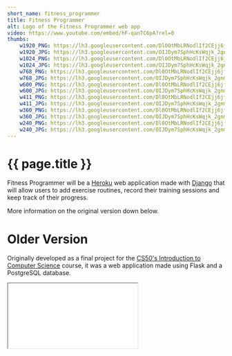 ```yaml
---
short_name: fitness_programmer
title: Fitness Programmer
alt: Logo of the Fitness Programmer web app
video: https://www.youtube.com/embed/hF-qanTC6pA?rel=0
thumbs:
    w1920_PNG: https://lh3.googleusercontent.com/Dl0OtMbLRNodlIf2CEjj6jfSR4-DaUd8ilvoBo9KNvKRtOByyLhlu_imZg1HJ0OQeOxTLyplyoR7W-2IoKIyfD1ydn56YVC_Ek16KDIov4ePvIFZuGy5xyeKi32eO8tfNA5XBv4OSQ=w355
    w1920_JPG: https://lh3.googleusercontent.com/OIJDym7SphHcKsWqjk_2gnmajEoSn9PaATxI7x7w3SoMj3wuS_jndplaF9kiInweh-RavfsagkVGN7G1oXKQ-9YUuTu6bqtexUv35Wrh_HA9RsRmZ3ysHsCJwfjNvp4vJsVhKqCyEQ=w355
    w1024_PNG: https://lh3.googleusercontent.com/Dl0OtMbLRNodlIf2CEjj6jfSR4-DaUd8ilvoBo9KNvKRtOByyLhlu_imZg1HJ0OQeOxTLyplyoR7W-2IoKIyfD1ydn56YVC_Ek16KDIov4ePvIFZuGy5xyeKi32eO8tfNA5XBv4OSQ=w284
    w1024_JPG: https://lh3.googleusercontent.com/OIJDym7SphHcKsWqjk_2gnmajEoSn9PaATxI7x7w3SoMj3wuS_jndplaF9kiInweh-RavfsagkVGN7G1oXKQ-9YUuTu6bqtexUv35Wrh_HA9RsRmZ3ysHsCJwfjNvp4vJsVhKqCyEQ=w284
    w768_PNG: https://lh3.googleusercontent.com/Dl0OtMbLRNodlIf2CEjj6jfSR4-DaUd8ilvoBo9KNvKRtOByyLhlu_imZg1HJ0OQeOxTLyplyoR7W-2IoKIyfD1ydn56YVC_Ek16KDIov4ePvIFZuGy5xyeKi32eO8tfNA5XBv4OSQ=w213
    w768_JPG: https://lh3.googleusercontent.com/OIJDym7SphHcKsWqjk_2gnmajEoSn9PaATxI7x7w3SoMj3wuS_jndplaF9kiInweh-RavfsagkVGN7G1oXKQ-9YUuTu6bqtexUv35Wrh_HA9RsRmZ3ysHsCJwfjNvp4vJsVhKqCyEQ=w213
    w600_PNG: https://lh3.googleusercontent.com/Dl0OtMbLRNodlIf2CEjj6jfSR4-DaUd8ilvoBo9KNvKRtOByyLhlu_imZg1HJ0OQeOxTLyplyoR7W-2IoKIyfD1ydn56YVC_Ek16KDIov4ePvIFZuGy5xyeKi32eO8tfNA5XBv4OSQ=w166
    w600_JPG: https://lh3.googleusercontent.com/OIJDym7SphHcKsWqjk_2gnmajEoSn9PaATxI7x7w3SoMj3wuS_jndplaF9kiInweh-RavfsagkVGN7G1oXKQ-9YUuTu6bqtexUv35Wrh_HA9RsRmZ3ysHsCJwfjNvp4vJsVhKqCyEQ=w166
    w411_PNG: https://lh3.googleusercontent.com/Dl0OtMbLRNodlIf2CEjj6jfSR4-DaUd8ilvoBo9KNvKRtOByyLhlu_imZg1HJ0OQeOxTLyplyoR7W-2IoKIyfD1ydn56YVC_Ek16KDIov4ePvIFZuGy5xyeKi32eO8tfNA5XBv4OSQ=w114
    w411_JPG: https://lh3.googleusercontent.com/OIJDym7SphHcKsWqjk_2gnmajEoSn9PaATxI7x7w3SoMj3wuS_jndplaF9kiInweh-RavfsagkVGN7G1oXKQ-9YUuTu6bqtexUv35Wrh_HA9RsRmZ3ysHsCJwfjNvp4vJsVhKqCyEQ=w114
    w360_PNG: https://lh3.googleusercontent.com/Dl0OtMbLRNodlIf2CEjj6jfSR4-DaUd8ilvoBo9KNvKRtOByyLhlu_imZg1HJ0OQeOxTLyplyoR7W-2IoKIyfD1ydn56YVC_Ek16KDIov4ePvIFZuGy5xyeKi32eO8tfNA5XBv4OSQ=w100
    w360_JPG: https://lh3.googleusercontent.com/OIJDym7SphHcKsWqjk_2gnmajEoSn9PaATxI7x7w3SoMj3wuS_jndplaF9kiInweh-RavfsagkVGN7G1oXKQ-9YUuTu6bqtexUv35Wrh_HA9RsRmZ3ysHsCJwfjNvp4vJsVhKqCyEQ=w100
    w240_PNG: https://lh3.googleusercontent.com/Dl0OtMbLRNodlIf2CEjj6jfSR4-DaUd8ilvoBo9KNvKRtOByyLhlu_imZg1HJ0OQeOxTLyplyoR7W-2IoKIyfD1ydn56YVC_Ek16KDIov4ePvIFZuGy5xyeKi32eO8tfNA5XBv4OSQ=w66
    w240_JPG: https://lh3.googleusercontent.com/OIJDym7SphHcKsWqjk_2gnmajEoSn9PaATxI7x7w3SoMj3wuS_jndplaF9kiInweh-RavfsagkVGN7G1oXKQ-9YUuTu6bqtexUv35Wrh_HA9RsRmZ3ysHsCJwfjNvp4vJsVhKqCyEQ=w66
---
```

# {{ page.title }}

Fitness Programmer will be a [Heroku](https://www.heroku.com/) web application made
with [Django](https://www.djangoproject.com/) that will allow users to add exercise
routines, record their training sessions and keep track of their progress.

More information on the original version down below.

# Older Version

Originally developed as a final project for the [CS50's Introduction to Computer Science](https://cs50.harvard.edu/x/2020/notes/0/) course, it was a web application made using Flask and a PostgreSQL database.

<div class="embed-responsive embed-responsive-16by9 my-3">
    <iframe class="embed-responsive-item" src="{{ page.video }}" allowfullscreen></iframe>
</div>
